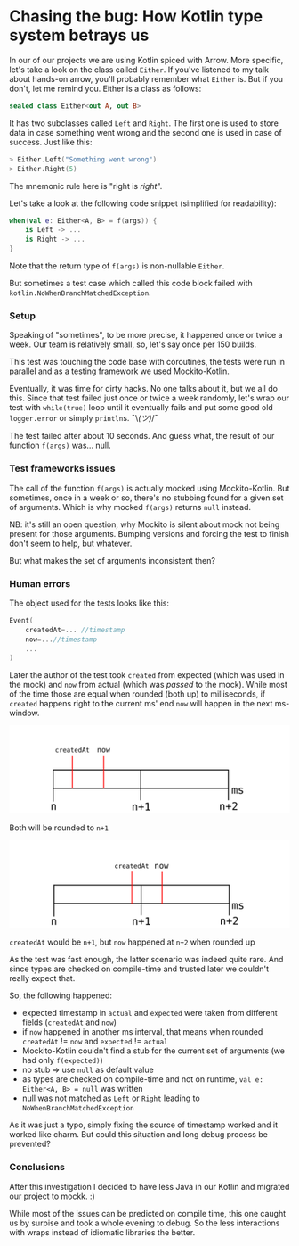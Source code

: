 # Chasing the bug: How Kotlin type system betrays us

In our of our projects we are using Kotlin spiced with Arrow. 
More specific, let's take a look on the class called `Either`.
If you've listened to my talk about hands-on arrow, you'll probably remember what `Either` is. But if you don't, let me remind you.
Either is a class as follows:

```kotlin
sealed class Either<out A, out B>
```

It has two subclasses called `Left` and `Right`. The first one is used to store data in case something went wrong and the second one is used in case of success. 
Just like this:

```kotlin
> Either.Left("Something went wrong")
> Either.Right(5)
```

The mnemonic rule here is "right is _right_".

Let's take a look at the following code snippet (simplified for readability):

```kotlin
when(val e: Either<A, B> = f(args)) {
    is Left -> ...
    is Right -> ...
}
```

Note that the return type of ```f(args)``` is non-nullable ```Either```.

But sometimes a test case which called this code block failed with ```kotlin.NoWhenBranchMatchedException```.

### Setup
Speaking of "sometimes", to be more precise, it happened once or twice a week. Our team is relatively small, so, let's say once per 150 builds.

This test was touching the code base with coroutines, the tests were run in parallel and as a testing framework we used Mockito-Kotlin.

Eventually, it was time for dirty hacks. No one talks about it, but we all do this. Since that test failed just once or twice a week randomly, let's wrap our test with `while(true)` loop until it eventually fails and put some good old `logger.error` or simply `println`s. ¯\\_(ツ)_/¯ 

The test failed after about 10 seconds. And guess what, the result of our function `f(args)` was... null.

### Test frameworks issues

The call of the function `f(args)` is actually mocked using Mockito-Kotlin. But sometimes, once in a week or so, there's no stubbing found for a given set of arguments. Which is why mocked `f(args)` returns `null` instead.

NB: it's still an open question, why Mockito is silent about mock not being present for those arguments. Bumping versions and forcing the test to finish don't seem to help, but whatever.

But what makes the set of arguments inconsistent then?

### Human errors

The object used for the tests looks like this: 

```kotlin
Event(
    createdAt=... //timestamp
    now=...//timestamp
    ...
)
```

Later the author of the test took `created` from expected (which was used in the mock) and `now` from actual (which was *passed* to the mock).
While most of the time those are equal when rounded (both up) to milliseconds, if `created` happens right to the current ms' end `now` will happen in the next ms-window.

![](./img/eithervsnull/milliseconds-same.svg)

Both will be rounded to `n+1`

![](./img/eithervsnull/milliseconds-different.svg)

`createdAt` would be `n+1`, but `now` happened at `n+2` when rounded up

As the test was fast enough, the latter scenario was indeed quite rare. And since types are checked on compile-time and trusted later we couldn't really expect that.

So, the following happened:

- expected timestamp in `actual` and `expected` were taken from different fields (`createdAt` and `now`)
- if `now` happened in another ms interval, that means when rounded `createdAt` != `now` and `expected` != `actual`
- Mockito-Kotlin couldn't find a stub for the current set of arguments (we had only `f(expected)`)
- no stub => use `null` as default value
- as types are checked on compile-time and not on runtime, `val e: Either<A, B> = null` was written
- null was not matched as `Left` or `Right` leading to `NoWhenBranchMatchedException`

As it was just a typo, simply fixing the source of timestamp worked and it worked like charm. But could this situation and long debug process be prevented?

### Conclusions
After this investigation I decided to have less Java in our Kotlin and migrated our project to mockk. :)

While most of the issues can be predicted on compile time, this one caught us by surpise and took a whole evening to debug. So the less interactions with wraps instead of idiomatic libraries the better.
